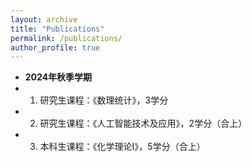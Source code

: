 ```yaml
---
layout: archive
title: "Publications"
permalink: /publications/
author_profile: true
---
```


* **2024年秋季学期**
 * 1. 研究生课程：《数理统计》，3学分
 * 2. 研究生课程：《人工智能技术及应用》，2学分（合上）
 * 3. 本科生课程：《化学理论I》，5学分（合上）